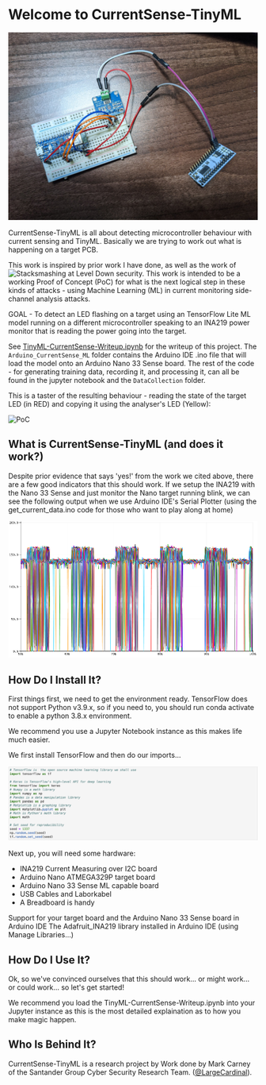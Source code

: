 # Welcome to CurrentSense-TinyML

![Intro](media/currentsense-ML-photo.jpeg)

CurrentSense-TinyML is all about detecting microcontroller behaviour with current sensing and TinyML. Basically we are trying to work out what is happening on a target PCB.

This work is inspired by prior work I have done, as well as the work of ![Stacksmashing](https://twitter.com/stacksmashing) at Level Down security. This work is intended to be a working Proof of Concept (PoC) for what is the next logical step in these kinds of attacks - using Machine Learning (ML) in current monitoring side-channel analysis attacks.

GOAL - To detect an LED flashing on a target using an TensorFlow Lite ML model running on a different microcontroller speaking to an INA219 power monitor that is reading the power going into the target.

See [TinyML-CurrentSense-Writeup.ipynb](TinyML-CurrentSense-Writeup.ipynb) for the writeup of this project. The `Arduino_CurrentSense_ML` folder contains the Arduino IDE .ino file that will load the model onto an Arduino Nano 33 Sense board. The rest of the code - for generating training data, recording it, and processing it, can all be found in the jupyter notebook and the `DataCollection` folder.

This is a taster of the resulting behaviour - reading the state of the target LED (in RED) and copying it using the analyser's LED (Yellow):

![PoC](media/proof_of_concept.gif)

## What is CurrentSense-TinyML (and does it work?)

Despite prior evidence that says 'yes!' from the work we cited above, there are a few good indicators that this should work. If we setup the INA219 with the Nano 33 Sense and just monitor the Nano target running blink, we can see the following output when we use Arduino IDE's Serial Plotter (using the get_current_data.ino code for those who want to play along at home)

![initial motivation](media/currentsense-ML-init.png)

## How Do I Install It?

First things first, we need to get the environment ready. TensorFlow does not support Python v3.9.x, so if you need to, you should run conda activate to enable a python 3.8.x environment. 

We recommend you use a Jupyter Notebook instance as this makes life much easier. 

We first install TensorFlow and then do our imports...

![Tensorflow](media/tensorflow.png)

Next up, you will need some hardware:

* INA219 Current Measuring over I2C board
* Arduino Nano ATMEGA329P target board
* Arduino Nano 33 Sense ML capable board
* USB Cables and Laborkabel
* A Breadboard is handy

Support for your target board and the Arduino Nano 33 Sense board in Arduino IDE
The Adafruit_INA219 library installed in Arduino IDE (using Manage Libraries...)

## How Do I Use It?

Ok, so we've convinced ourselves that this should work... or might work... or could work... so let's get started!

We recommend you load the TinyML-CurrentSense-Writeup.ipynb into your Jupyter instance as this is the most detailed explaination as to how you make magic happen. 

## Who Is Behind It?

CurrentSense-TinyML is a research project by Work done by Mark Carney of the Santander Group Cyber Security Research Team. ([@LargeCardinal](https://twitter.com/LargeCardinal)).


